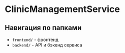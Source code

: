 # ClinicManagementService

## Навигация по папками

- `frontend/` - фронтенд
- `backend/` - API и бэкенд сервиса